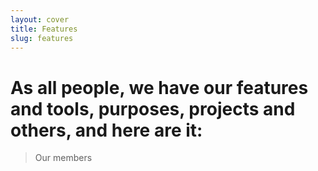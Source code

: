 ```yaml
---
layout: cover
title: Features
slug: features
---
```


# As all people, we have our features and tools, purposes, projects and others, and here are it:

  > Our members
